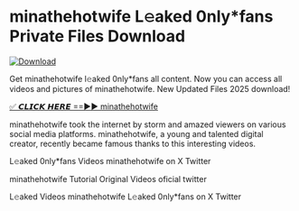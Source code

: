 # minathehotwife L𝚎aked 0nly*fans Private Files Download

[![Download](https://i.imgur.com/PoXn3jX.png)](https://mediafirer.com/minathehotwife)

Get minathehotwife l𝚎aked 0nly*fans all content. Now you can access all videos and pictures of minathehotwife. New Updated Files 2025 download!

[✅ 𝘾𝙇𝙄𝘾𝙆 𝙃𝙀𝙍𝙀 ==►► minathehotwife](https://mediafirer.com/minathehotwife)

minathehotwife took the internet by storm and amazed viewers on various social media platforms. minathehotwife, a young and talented digital creator, recently became famous thanks to this interesting videos.

L𝚎aked 0nly*fans Videos minathehotwife on X Twitter

minathehotwife Tutorial Original Videos oficial twitter

L𝚎aked Videos minathehotwife L𝚎aked 0nly*fans on X Twitter